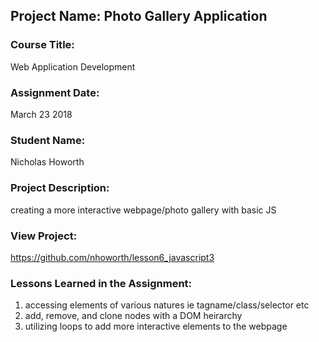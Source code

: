 ## Project Name:  Photo Gallery Application

### Course Title:
Web Application Development

### Assignment Date:  
March 23 2018

### Student Name:  
Nicholas Howorth

### Project Description:
creating a more interactive webpage/photo gallery with basic JS

### View Project:
https://github.com/nhoworth/lesson6_javascript3

### Lessons Learned in the Assignment:
1. accessing elements of various natures ie tagname/class/selector etc
2. add, remove, and clone nodes with a DOM heirarchy
3. utilizing loops to add more interactive elements to the webpage
